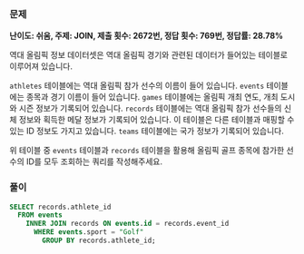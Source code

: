 ### 문제

**난이도: 쉬움, 주제: JOIN, 제출 횟수: 2672번, 정답 횟수: 769번, 정답률: 28.78%**

역대 올림픽 정보 데이터셋은 역대 올림픽 경기와 관련된 데이터가 들어있는 테이블로 이루어져 있습니다.

`athletes` 테이블에는 역대 올림픽 참가 선수의 이름이 들어 있습니다. `events` 테이블에는 종목과 경기 이름이 들어 있습니다. `games` 테이블에는 올림픽 개최 연도, 개최 도시와 시즌 정보가 기록되어 있습니다. `records` 테이블에는 역대 올림픽 참가 선수들의 신체 정보와 획득한 메달 정보가 기록되어 있습니다. 이 테이블은 다른 테이블과 매핑할 수 있는 ID 정보도 가지고 있습니다. `teams` 테이블에는 국가 정보가 기록되어 있습니다.

위 테이블 중 `events` 테이블과 `records` 테이블을 활용해 올림픽 골프 종목에 참가한 선수의 ID를 모두 조회하는 쿼리를 작성해주세요.


### 풀이


```sql
SELECT records.athlete_id 
  FROM events
    INNER JOIN records ON events.id = records.event_id
      WHERE events.sport = "Golf"
        GROUP BY records.athlete_id;
```
